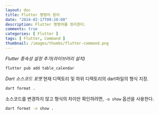 ```yaml
---
layout: doc
title: Flutter 명령어 정리
date: "2024-02-17T09:20:00"
description: Flutter 명령어를 정리한다.
comments: true
categories: [ Flutter ]
tags: [ Flutter, Command ]
thumbnail: /images/thumbs/flutter-command.png
---
```


_Flutter 종속성 설정 추가(라이브러리 설치)_
```bash
flutter pub add table_calendar
```

_Dart 소스코드 포멧_
현재 디렉토리 및 하위 디렉토리의 dart파일의 형식 지정.
```bash
dart format .
```

소스코드를 변경하지 않고 형식의 차이만 확인하려면, `-o show` 옵션을 사용한다.
```bash
dart format -o show .
```
